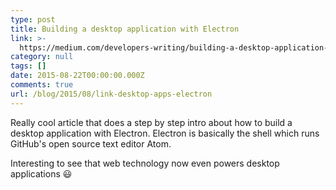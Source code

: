```yaml
---
type: post
title: Building a desktop application with Electron
link: >-
  https://medium.com/developers-writing/building-a-desktop-application-with-electron-204203eeb658
category: null
tags: []
date: 2015-08-22T00:00:00.000Z
comments: true
url: /blog/2015/08/link-desktop-apps-electron
---
```


Really cool article that does a step by step intro about how to build a desktop application with Electron. Electron is basically the shell which runs GitHub's open source text editor Atom.

Interesting to see that web technology now even powers desktop applications :smiley:
